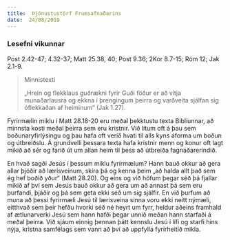```yaml
---
title:  Þjónustustörf Frumsafnaðarins
date:  24/08/2019
---
```


### Lesefni vikunnar
Post 2.42-47; 4.32-37; Matt 25.38, 40; Post 9.36; 2Kor 8.7-15; Róm 12; Jak 2.1-9.

> <p>Minnistexti</p>
> „Hrein og flekklaus guðrækni fyrir Guði föður er að vitja munaðarlausra og ekkna í þrengingum þeirra og varðveita sjálfan sig óflekkaðan af heiminum“ (Jak 1.27).

Fyrirmælin miklu í Matt 28.18-20 eru meðal þekktustu texta Biblíunnar, að minnsta kosti meðal þeirra sem eru kristnir. Við lítum oft á þau sem boðunaryfirlýsingu og þau hafa oft verið hvati til alls kyns áforma um boðun og útbreiðslu. Á grundvelli þessara texta hafa kristnir menn og konur oft lagt mikið að sér og farið út um allan heim til þess að útbreiða fagnaðarerindið.

En hvað sagði Jesús í þessum miklu fyrirmælum? Hann bauð okkur að gera allar þjóðir að lærisveinum, skíra þá og kenna þeim „að halda allt það sem ég hef boðið yður“ (Matt 28.20). Og eins og við höfum þegar séð þá fjallar mikið af því sem Jesús bauð okkur að gera um að annast þá sem eru þurfandi, þjáðir og þá sem geta ekki séð um sig sjálfir. En við þurfum að muna að þessi fyrirmæli Jesú til lærisveina sinna voru ekki neitt nýmæli, eitthvað sem þeir hefðu hvorki séð né heyrt um fyrr, heldur aðeins framhald af ætlunarverki Jesú sem hann hafði þegar unnið meðan hann starfaði á meðal þeirra. Við sjáum einnig þennan þátt kennslu Jesú í lífi og starfi hins nýja, kristna samfélags sem vann að því að uppfylla fyrirheitið mikla.